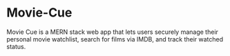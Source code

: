 # Movie-Cue
Movie Cue is a MERN stack web app that lets users securely manage their personal movie watchlist, search for films via IMDB, and track their watched status.
